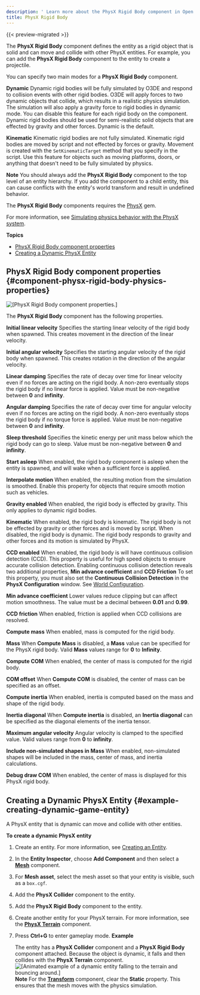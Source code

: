 ```yaml
---
description: ' Learn more about the PhysX Rigid Body component in Open 3D Engine. '
title: PhysX Rigid Body
---
```


{{< preview-migrated >}}

The **PhysX Rigid Body** component defines the entity as a rigid object that is solid and can move and collide with other PhysX entities\. For example, you can add the **PhysX Rigid Body** component to the entity to create a projectile\.

You can specify two main modes for a **PhysX Rigid Body** component\.

**Dynamic**
Dynamic rigid bodies will be fully simulated by O3DE and respond to collision events with other rigid bodies\. O3DE will apply forces to two dynamic objects that collide, which results in a realistic physics simulation\. The simulation will also apply a gravity force to rigid bodies in dynamic mode\. You can disable this feature for each rigid body on the component\. Dynamic rigid bodies should be used for semi\-realistic solid objects that are effected by gravity and other forces\.
Dynamic is the default\.

**Kinematic**
Kinematic rigid bodies are not fully simulated\. Kinematic rigid bodies are moved by script and not effected by forces or gravity\. Movement is created with the `SetKinematicTarget` method that you specify in the script\.
Use this feature for objects such as moving platforms, doors, or anything that doesn't need to be fully simulated by physics\.

**Note**
You should always add the **PhysX Rigid Body** component to the top level of an entity hierarchy\. If you add the component to a child entity, this can cause conflicts with the entity's world transform and result in undefined behavior\.

The **PhysX Rigid Body** components requires the [PhysX](/docs/user-guide/gems/physx.md) gem\.

For more information, see [Simulating physics behavior with the PhysX system](/docs/user-guide/interactivity/physics/nvidia-physx/intro.md)\.

**Topics**
+ [PhysX Rigid Body component properties](#component-physx-rigid-body-physics-properties)
+ [Creating a Dynamic PhysX Entity](#example-creating-dynamic-game-entity)

## PhysX Rigid Body component properties {#component-physx-rigid-body-physics-properties}

![\[PhysX Rigid Body component properties.\]](/images/user-guide/component/physx/component-physx-rigid-body.png)

The **PhysX Rigid Body** component has the following properties\.

**Initial linear velocity**
Specifies the starting linear velocity of the rigid body when spawned\. This creates movement in the direction of the linear velocity\.

**Initial angular velocity**
Specifies the starting angular velocity of the rigid body when spawned\. This creates rotation in the direction of the angular velocity\.

**Linear damping**
Specifies the rate of decay over time for linear velocity even if no forces are acting on the rigid body\. A non\-zero eventually stops the rigid body if no linear force is applied\.
Value must be non\-negative between **0** and **infinity**\.

**Angular damping**
Specifies the rate of decay over time for angular velocity even if no forces are acting on the rigid body\. A non\-zero eventually stops the rigid body if no torque force is applied\.
Value must be non\-negative between **0** and **infinity**\.

**Sleep threshold**
Specifies the kinetic energy per unit mass below which the rigid body can go to sleep\.
Value must be non\-negative between **0** and **infinity**\.

**Start asleep**
When enabled, the rigid body component is asleep when the entity is spawned, and will wake when a sufficient force is applied\.

**Interpolate motion**
When enabled, the resulting motion from the simulation is smoothed\.
Enable this property for objects that require smooth motion such as vehicles\.

**Gravity enabled**
When enabled, the rigid body is effected by gravity\. This only applies to dynamic rigid bodies\.

**Kinematic**
When enabled, the rigid body is kinematic\. The rigid body is not be effected by gravity or other forces and is moved by script\.
When disabled, the rigid body is dynamic\. The rigid body responds to gravity and other forces and its motion is simulated by PhysX\.

**CCD enabled**
When enabled, the rigid body is will have continuous collision detection \(CCD\)\. This property is useful for high speed objects to ensure accurate collision detection\. Enabling continuous collision detection reveals two additional properties, **Min advance coefficient** and **CCD Friction**
To set this property, you must also set the **Continuous Collision Detection** in the **PhysX Configuration** window\. See [World Configuration](/docs/userguide/nvidia/physx/configuration-global#physx-configuration-global-world)\.

**Min advance coefficient**
Lower values reduce clipping but can affect motion smoothness\.
The value must be a decimal between **0\.01** and **0\.99**\.

**CCD friction**
When enabled, friction is applied when CCD collisions are resolved\.

**Compute mass**
When enabled, mass is computed for the rigid body\.

**Mass**
When **Compute Mass** is disabled, a **Mass** value can be specified for the PhysX rigid body\. Valid **Mass** values range for **0** to **Infinity**\.

**Compute COM**
When enabled, the center of mass is computed for the rigid body\.

**COM offset**
When **Compute COM** is disabled, the center of mass can be specified as an offset\.

**Compute inertia**
When enabled, inertia is computed based on the mass and shape of the rigid body\.

**Inertia diagonal**
When **Compute inertia** is disabled, an **Inertia diagonal** can be specified as the diagonal elements of the inertia tensor\.

**Maximum angular velocity**
Angular velocity is clamped to the specified value\. Valid values range from **0** to **infinity**\.

**Include non\-simulated shapes in Mass**
When enabled, non\-simulated shapes will be included in the mass, center of mass, and inertia calculations\.

**Debug draw COM**
When enabled, the center of mass is displayed for this PhysX rigid body\.

## Creating a Dynamic PhysX Entity {#example-creating-dynamic-game-entity}

A PhysX entity that is dynamic can move and collide with other entities\.

**To create a dynamic PhysX entity**

1. Create an entity\. For more information, see [Creating an Entity](/docs/userguide/creating-entity.md)\.

1. In the **Entity Inspector**, choose **Add Component** and then select a **[Mesh](/docs/userguide/components/static-mesh.md)** component\.

1. For **Mesh asset**, select the mesh asset so that your entity is visible, such as a `box.cgf`\.

1. Add the **PhysX Collider** component to the entity\.

1. Add the **PhysX Rigid Body** component to the entity\.

1. Create another entity for your PhysX terrain\. For more information, see the **[PhysX Terrain](/docs/user-guide/components/physx-terrain.md)** component\.

1. Press **Ctrl\+G** to enter gameplay mode\.
**Example**

   The entity has a **PhysX Collider** component and a **PhysX Rigid Body** component attached\. Because the object is dynamic, it falls and then collides with the **PhysX Terrain** component\.
![\[Animated example of a dynamic entity falling to the terrain and bouncing around.\]](/images/user-guide/shared/physx-creating-dynamic-object-1.gif)
**Note**
For the **[Transform](/docs/user-guide/components/transform.md)** component, clear the **Static** property\. This ensures that the mesh moves with the physics simulation\.
